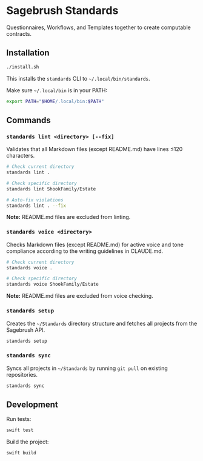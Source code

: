 # Sagebrush Standards

Questionnaires, Workflows, and Templates together to create computable contracts.

## Installation

```bash
./install.sh
```

This installs the `standards` CLI to `~/.local/bin/standards`.

Make sure `~/.local/bin` is in your PATH:

```bash
export PATH="$HOME/.local/bin:$PATH"
```

## Commands

### `standards lint <directory> [--fix]`

Validates that all Markdown files (except README.md) have lines ≤120 characters.

```bash
# Check current directory
standards lint .

# Check specific directory
standards lint ShookFamily/Estate

# Auto-fix violations
standards lint . --fix
```

**Note:** README.md files are excluded from linting.

### `standards voice <directory>`

Checks Markdown files (except README.md) for active voice and tone compliance according to the writing guidelines in
CLAUDE.md.

```bash
# Check current directory
standards voice .

# Check specific directory
standards voice ShookFamily/Estate
```

**Note:** README.md files are excluded from voice checking.

### `standards setup`

Creates the `~/Standards` directory structure and fetches all projects from the Sagebrush API.

```bash
standards setup
```

### `standards sync`

Syncs all projects in `~/Standards` by running `git pull` on existing repositories.

```bash
standards sync
```

## Development

Run tests:

```bash
swift test
```

Build the project:

```bash
swift build
```

